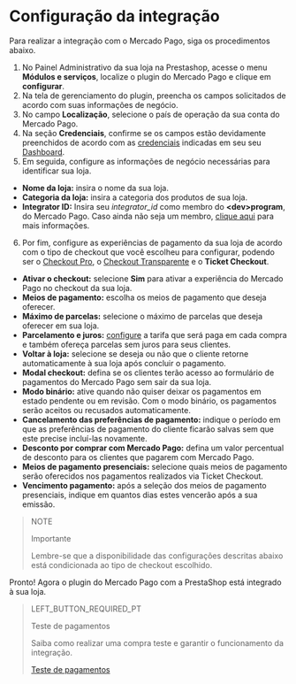 # Configuração da integração
 
Para realizar a integração com o Mercado Pago, siga os procedimentos abaixo.
 
1. No Painel Administrativo da sua loja na Prestashop, acesse o menu **Módulos e serviços**, localize o plugin do Mercado Pago e clique em **configurar**.
2. Na tela de gerenciamento do plugin, preencha os campos solicitados de acordo com suas informações de negócio.
3. No campo **Localização**, selecione o país de operação da sua conta do Mercado Pago.
4. Na seção **Credenciais**, confirme se os campos estão devidamente preenchidos de acordo com as [credenciais](https://www.mercadopago[FAKER][URL][DOMAIN]/developers/pt/guides/resources/credentials) indicadas em seu seu [Dashboard](https://www.mercadopago[FAKER][URL][DOMAIN]/developers/pt/guides/resources/dashboard). 
5. Em seguida, configure as informações de negócio necessárias para identificar sua loja.
 
* **Nome da loja:** insira o nome da sua loja.
* **Categoria da loja:** insira a categoria dos produtos de sua loja.
* **Integrator ID:** Insira seu *integrator_id* como membro do **&lt;dev&gt;program**, do Mercado Pago. Caso ainda não seja um membro, [clique aqui](https://www.mercadopago[FAKER][URL][DOMAIN]/developers/pt/developer-program) para mais informações.
 
6. Por fim, configure as experiências de pagamento da sua loja de acordo com o tipo de checkout que você escolheu para configurar, podendo ser o [Checkout Pro](https://www.mercadopago.[FAKER][URL][DOMAIN]/developers/pt/guides/online-payments/checkout-pro/introduction), o [Checkout Transparente](https://www.mercadopago.[FAKER][URL][DOMAIN]/developers/pt/guides/online-payments/checkout-api/introduction) e o **Ticket Checkout**.
 
* **Ativar o checkout:** selecione **Sim** para ativar a experiência do Mercado Pago no checkout da sua loja.
* **Meios de pagamento:** escolha os meios de pagamento que deseja oferecer.
* **Máximo de parcelas:** selecione o máximo de parcelas que deseja oferecer em sua loja.
* **Parcelamento e juros:** [configure](https://www.mercadopago.com.br//costs-section#from-section=menu) a tarifa que será paga em cada compra e também ofereça parcelas sem juros para seus clientes.
* **Voltar à loja:** selecione se deseja ou não que o cliente retorne automaticamente à sua loja após concluir o pagamento.
* **Modal checkout:** defina se os clientes terão acesso ao formulário de pagamentos do Mercado Pago sem sair da sua loja.
* **Modo binário:** ative quando não quiser deixar os pagamentos em estado pendente ou em revisão. Com o modo binário, os pagamentos serão aceitos ou recusados automaticamente.
* **Cancelamento das preferências de pagamento:** indique o período em que as preferências de pagamento do cliente ficarão salvas sem que este precise incluí-las novamente.
* **Desconto por comprar com Mercado Pago:** defina um valor percentual de desconto para os clientes que pagarem com Mercado Pago.
* **Meios de pagamento presenciais:** selecione quais meios de pagamento serão oferecidos nos pagamentos realizados via Ticket Checkout.
* **Vencimento pagamento:** após a seleção dos meios de pagamento presenciais, indique em quantos dias estes vencerão após a sua emissão.

> NOTE
>
> Importante
>
> Lembre-se que a disponibilidade das configurações descritas abaixo está condicionada ao tipo de checkout escolhido.
 
Pronto! Agora o plugin do Mercado Pago com a PrestaShop está integrado à sua loja.
 
> LEFT_BUTTON_REQUIRED_PT
>
> Teste de pagamentos
>
> Saiba como realizar uma compra teste e garantir o funcionamento da integração.
>
> [Teste de pagamentos](https://www.mercadopago[FAKER][URL][DOMAIN]/developers/pt/guides/plugins/prestashop/testing)
